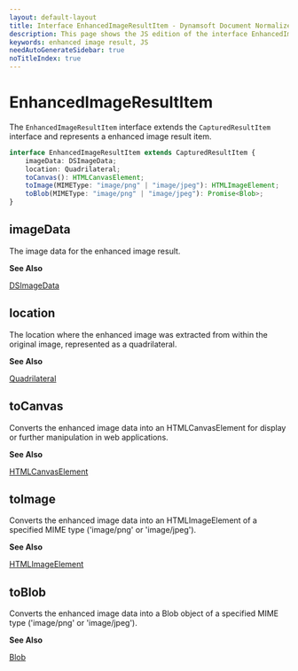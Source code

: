 ```yaml
---
layout: default-layout
title: Interface EnhancedImageResultItem - Dynamsoft Document Normalizer JS Edition API Reference
description: This page shows the JS edition of the interface EnhancedImageResultItem.
keywords: enhanced image result, JS
needAutoGenerateSidebar: true
noTitleIndex: true
---
```


# EnhancedImageResultItem

The `EnhancedImageResultItem` interface extends the `CapturedResultItem` interface and represents a enhanced image result item.

```ts
interface EnhancedImageResultItem extends CapturedResultItem {
    imageData: DSImageData;
    location: Quadrilateral;
    toCanvas(): HTMLCanvasElement;
    toImage(MIMEType: "image/png" | "image/jpeg"): HTMLImageElement;
    toBlob(MIMEType: "image/png" | "image/jpeg"): Promise<Blob>;
}
```

## imageData

The image data for the enhanced image result.

**See Also**

[DSImageData](https://www.dynamsoft.com/capture-vision/docs/web/programming/javascript/api-reference/core/basic-structures/ds-image-data.html)

## location

The location where the enhanced image was extracted from within the original image, represented as a quadrilateral.

**See Also**

[Quadrilateral](https://www.dynamsoft.com/capture-vision/docs/web/programming/javascript/api-reference/core/basic-structures/quadrilateral.html)

## toCanvas

Converts the enhanced image data into an HTMLCanvasElement for display or further manipulation in web applications.

**See Also**

[HTMLCanvasElement](https://developer.mozilla.org/en-US/docs/Web/API/HTMLCanvasElement)

## toImage

Converts the enhanced image data into an HTMLImageElement of a specified MIME type ('image/png' or 'image/jpeg').

**See Also**

[HTMLImageElement](https://developer.mozilla.org/en-US/docs/Web/API/HTMLImageElement)

## toBlob

Converts the enhanced image data into a Blob object of a specified MIME type ('image/png' or 'image/jpeg').

**See Also**

[Blob](https://developer.mozilla.org/en-US/docs/Web/API/Blob)
